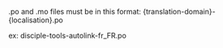 .po and .mo files must be in this format:
{translation-domain}-{localisation}.po

ex:
disciple-tools-autolink-fr_FR.po

